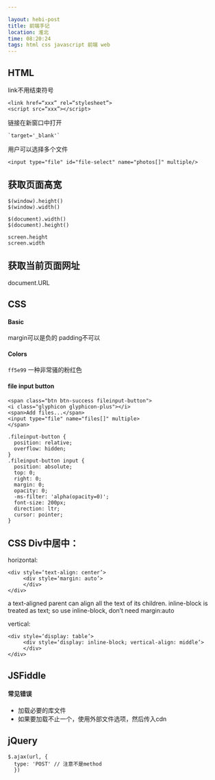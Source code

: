 ```yaml
---

layout: hebi-post
title: 前端手记
location: 淮北
time: 08:20:24
tags: html css javascript 前端 web
---
```


## HTML

link不用结束符号

```
<link href=“xxx” rel=“stylesheet”>
<script src=“xxx”></script>
```

链接在新窗口中打开

```
`target='_blank'`
```

用户可以选择多个文件

```
<input type="file" id="file-select" name="photos[]" multiple/>
```

<!--more-->

## 获取页面高宽

```
$(window).height()
$(window).width()

$(document).width()
$(document).height()

screen.height
screen.width
```

## 获取当前页面网址
document.URL

## CSS

#### Basic

margin可以是负的
padding不可以

#### Colors

`ff5e99` 一种非常骚的粉红色

#### file input button

```
<span class="btn btn-success fileinput-button">
<i class="glyphicon glyphicon-plus"></i>
<span>Add files...</span>
<input type="file" name="files[]" multiple>
</span>
```

```
.fileinput-button {
  position: relative;
  overflow: hidden;
}
.fileinput-button input {
  position: absolute;
  top: 0;
  right: 0;
  margin: 0;
  opacity: 0;
  -ms-filter: 'alpha(opacity=0)';
  font-size: 200px;
  direction: ltr;
  cursor: pointer;
}
```


## CSS Div中居中：

horizontal:

```
<div style=‘text-align: center’>
     <div style=‘margin: auto’>
     </div>
</div>
```

a text-aligned parent can align all the text of its children.
inline-block is treated as text; so use inline-block, don’t need margin:auto

vertical:

```
<div style=‘display: table’>
     <div style=‘display: inline-block; vertical-align: middle’>
     </div>
</div>
```

## JSFiddle

#### 常见错误
* 加载必要的库文件
* 如果要加载不止一个，使用外部文件选项，然后传入cdn

## jQuery
```
$.ajax(url, {
  type: 'POST' // 注意不是method
  })
```
